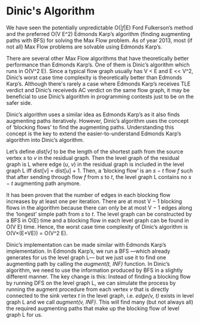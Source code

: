 # Dinic's Algorithm

We have seen the potentially unpredictable O(|_f_|E) Ford Fulkerson’s method and the preferred O(V E^2) Edmonds Karp’s algorithm (finding augmenting paths with BFS) for solving the Max Flow problem. As of year 2013, most (if not all) Max Flow problems are solvable using Edmonds Karp’s.

There are several other Max Flow algorithms that have theoretically better performance than Edmonds Karp’s. One of them is Dinic’s algorithm which runs in O(V^2 E). Since a typical flow graph usually has V < E and E << V^2, Dinic’s worst case time complexity is theoretically better than Edmonds Karp’s. Although there's rarely a case where Edmonds Karp’s receives TLE verdict and Dinic’s receiveds AC verdict on the same flow graph, it may be beneficial to use Dinic’s algorithm in programming contests just to be on the safer side.

Dinic’s algorithm uses a similar idea as Edmonds Karp’s as it also finds augmenting paths iteratively. However, Dinic’s algorithm uses the concept of ‘blocking flows’ to find the augmenting paths. Understanding this concept is the key to extend the easier-to-understand Edmonds Karp’s algorithm into Dinic’s algorithm.

Let’s define _dist[v]_ to be the length of the shortest path from the source vertex _s_ to _v_ in the residual graph. Then the level graph of the residual graph is L where edge (_u_, _v_) in the residual graph is included in the level graph L iff dist[_v_] = dist[_u_] + 1. Then, a ‘blocking flow’ is an _s − t_ flow _f_ such that after sending through flow _f_ from _s_ to _t_, the level graph L contains no _s − t_ augmenting path anymore.

It has been proven that the number of edges in each blocking flow increases by at least one per iteration. There are at most V − 1 blocking flows in the algorithm because there can only be at most V − 1 edges along the ‘longest’ simple path from _s_ to _t_. The level graph can be constructed by a BFS in O(E) time and a blocking flow in each level graph can be found in O(V E) time. Hence, the worst case time complexity of Dinic’s algorithm is O(V×(E+VE)) = O(V^2 E).

Dinic’s implementation can be made similar with Edmonds Karp’s implementation. In Edmonds Karp’s, we run a BFS —which already generates for us the level graph L— but we just use it to find one augmenting path by calling the _augment(t, INF)_ function. In Dinic’s algorithm, we need to use the information produced by BFS in a slightly different manner. The key change is this: Instead of finding a blocking flow by running DFS on the level graph L, we can simulate the process by running the augment procedure from each vertex _v_ that is directly connected to the sink vertex _t_ in the level graph, i.e. _edge(v, t)_ exists in level graph L and we call _augment(v, INF)_. This will find many (but not always all) the required augmenting paths that make up the blocking flow of level graph L for us.
